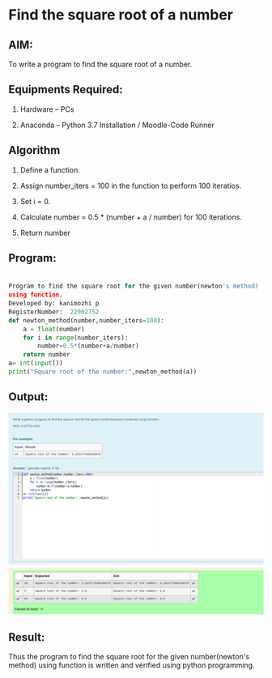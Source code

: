 # Find the square root of a number

## AIM:
To write a program to find the square root of a number.

## Equipments Required:

1. Hardware – PCs

2. Anaconda – Python 3.7 Installation / Moodle-Code Runner

## Algorithm

1. Define a function.

2. Assign number_iters = 100 in the function to perform 100 iteratios.

3. Set i = 0.

4. Calculate  number = 0.5 * (number + a / number) for 100 iterations.

5. Return number

## Program:
```python

Program to find the square root for the given number(newton's method) 
using function.
Developed by: kanimozhi p
RegisterNumber:  22002752
def newton_method(number,number_iters=100):
    a = float(number)
    for i in range(number_iters):
        number=0.5*(number+a/number)
    return number
a= int(input())
print("Square root of the number:",newton_method(a))
```

## Output:
![](./square%20root.png)


## Result:

Thus the program to find the square root for the given number(newton's method) using function is written and verified using python programming.
